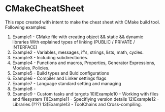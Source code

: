 # CMakeCheatSheet


This repo created with intent to make the cheat sheet with CMake build tool.
Following examples:

1) Example1  -  CMake file with creating object && static && dynamic libraries
With explained types of linking (PUBLIC / PRIVATE / INTERFACE)
2) Example2  -  Variables, messages, if's, strings, lists, math, cycles.
3) Example3  -  Including subdirectiories.
4) Example4  -  Functions and macros, Properties, Generator Expressions, Modules, Policies.
5) Example5  -  Build types and Buld configurations
6) Example6  -  Compiler and Linker settings flags
7) Example7  -  Language standard setting and managing
8) Example8  - 
9) Example9  -  Custom tasks and targets
10)Example10 -  Working with files and filesystem
11)Example11 -  Specifiying version details
12)Example12 -  Libraries.(???)
13)Example13 -  ToolChains and Cross-compiling.
